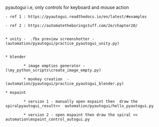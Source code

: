 pyautogui    i.e, only controls for keyboard and mouse action  

    - ref 1 : https://pyautogui.readthedocs.io/en/latest/#examples

    - ref 2 : https://automatetheboringstuff.com/2e/chapter20/


    * unity -  .fbx preview screenshotter - (automation/pyautogui/practice_pyautogui_unity.py)


    * blender 

            * image empties generator - (\my_python_scripts\create_image_empty.py)

            * monkey creation  - (automation/pyautogui/practice_pyautogui_blender.py)

    * mspaint 

            * version 1 - manually open mspaint then  draw the spiralpyautogui_result<<  automation/pyautogui/hello_pyautogui.py

            * version 2 - open mspaint then draw the spiral <<     automation\mspaint_control_autogui.py

 
